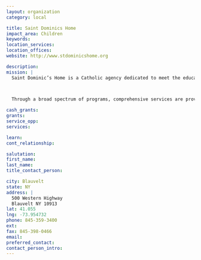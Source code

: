 ```yaml
---
layout: organization
category: local

title: Saint Dominics Home
impact_area: Children
keywords: 
location_services: 
location_offices: 
website: http://www.stdominicshome.org

description: 
mission: |
  Saint Dominic’s Home is a Catholic agency dedicated to meet the educational, physical, social, emotional, medical, vocational and spiritual needs of individuals and families of all backgrounds who are develop- mentally disabled, socially disadvantaged and or vocationally challenged.

  

  Through a broad spectrum of programs, comprehensive services are provided to children, adolescents, adults and families who have special needs and challenges so that their full potential may be achieved. These services reflect each individual's and family's right to self-determination and participation in the wider community.

cash_grants: 
grants: 
service_opp: 
services: 

learn: 
cont_relationship: 

salutation: 
first_name: 
last_name: 
title_contact_person: 

city: Blauvelt
state: NY
address: |
  500 Western Highway  
  Blauvelt NY 10913
lat: 41.055
lng: -73.954732
phone: 845-359-3400
ext: 
fax: 845-398-0466
email: 
preferred_contact: 
contact_person_intro: 
---
```


